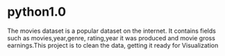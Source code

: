 # python1.0
The movies dataset is a popular dataset on the internet. It contains fields such as movies,year,genre, rating,year it was produced and movie gross earnings.This project is to clean the data, getting it ready for Visualization

